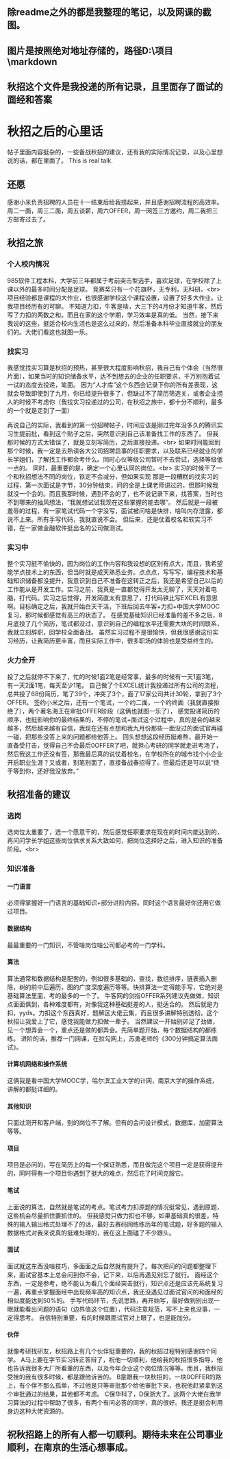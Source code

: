 ## 除readme之外的都是我整理的笔记，以及网课的截图。
## 图片是按照绝对地址存储的，路径D:\项目\markdown
## 秋招这个文件是我投递的所有记录，且里面存了面试的面经和答案


# 秋招之后的心里话

帖子里面内容挺杂的，一些备战秋招的建议，还有我的实际情况记录，以及心里想说的话，都在里面了。
This is real talk.


## 还愿
感谢小米负责招聘的人员在十一结束后给我捞起来，并且感谢招聘流程的高效率。
周二一面，周三二面，周五谈薪，周六OFFER，周一网签三方邀约，周二我把三方邮寄过去了。


## 秋招之旅

### 个人校内情况
985软件工程本科，大学前三年都属于考前突击型选手，喜欢足球，在学校除了上课以外的最多时间分配是足球。
竞赛奖只有一个花旗杯，无专利，无科研。\<br>
项目经验都是课程的大作业，也很感谢学校这个课程设置，设置了好多大作业。让我项目经历有的可聊。
不知道力扣，牛客是啥，大三下的4月份才知道牛客，然后写了力扣的两数之和。而且在家的这个学期，学习效率是真的低。
当然，接下来我说的这些，挺适合校内生活也是这么过来的，然后准备本科毕业直接就业的朋友们的。大佬们看这也就图一乐。


### 找实习
我感觉找实习算是秋招的预热，甚至很大程度影响秋招，我自己有个体会（当然很片面），如果当时的知识储备水平，达不到想去的企业的任职要求，千万别抱着试一试的态度去投递，笔面。
因为“人才库”这个东西会记录下你的所有差表现，这就会导致即使到了九月，你已经提升很多了，但缺过不了简历筛选关，或者企业捞人的时候不考虑你（我找实习投递过的公司，在秋招之旅中，都十分不顺利，最多的一个就是走到了一面）

再说自己的实际，我看到的第一份招聘帖子，时间应该是刚过完年没多久的腾讯实习生提前批，看到这个贴子之后，突然意识到自己该准备找工作的东西了。
但我那时候的方式太错误了，就是立刻写简历，之后直接投递。\<br>
如果时间能回到那个时候，我一定是去熟读各大公司招聘启事的任职要求，以及联系已经就业的学长学姐们，了解找工作都会考什么。同时心仪等级公司暂时不去尝试，选择等级低一点的。
同时，最重要的是，确定一个心里认同的岗位。\<br>
实习的时候干了一个和秋招想法不同的岗位，铁定不会减分，但如果实现
那是一段糟糕的找实习的过程，第一次面试是字节，30分钟结束，问的全是上课老师讲过的，但那时候我就没一个会的。而且我那时候，遇到不会的了，也不说记录下来，找答案，当时也不到哪来的抽风想法，“我就想试试我现在这些掌握的能去哪”。
然后就是一段被羞辱的过程，有一家笔试代码一个字没写，面试被问啥是快排，啥叫内存泄露，都说不上来。所有手写代码，我就直说不会。
但后来，还是仗着校名和软实习不错，在一家做金融软件挺出名的公司做测试。


### 实习中
整个实习挺不愉快的，因为岗位的工作内容和我设想的区别有点大，而且，我希望能学点技术上的东西，但当时就是成天熟悉业务。点点点，写写写，编程技术和基础知识储备都没提升，我意识到自己不准备在这转正之后，我还是希望自己以后的工作能从是开发工作。实习之前，我真是一直都觉得开发太无聊了，天天对着电脑，打代码。实习之后觉得，开发简直太有意思了，打代码铁比写EXCEL有意思啊。目标确定之后，我就开始白天干活，下班后回去牛客+力扣+中国大学MOOC复习，那时候都感觉有高三的状态了。
在感觉基础知识已经准备的差不多之后，8月底投了几个简历，笔试都没过，意识到自己的编程水平还需要大块的时间联系，我就立刻辞职，回学校全面备战。
虽然实习过程不是很愉快，但我很感谢这份实习经历，让我简历更丰富，而且实际工作中，很多职场的体验也是受益终生的。


### 火力全开
投了之后就停不下来了，忙的时候1面2笔是经常事，最多的时候有一天1面3笔，有一天2面1笔，每天至少1笔。
自己做了个EXCEL统计我投递过所有公司的流程，总共投了68份简历，笔了39个，冲突了3个，面了17家公司共计30轮，拿到了3个OFFER。
签约小米之后，还有一个笔试，一个约二面，一个约终面（我就直接拒绝了），两个著名海王在审批OFFER阶段（这俩也就图一乐了），
感觉投递简历的顺序，也挺影响你的最终结果的，不停的笔试+面试这个过程中，真的是会的越来越多，然后越来越有自信，我现在还有点想和我九月份那些一面没过的面试官再碰一碰，把那些没答上来的问题都给他答上。
回头想想这段经历挺难熬，最开始一直备受打击，觉得自己不会最后0OFFER了吧，就担心考研的同学就走进考场了，然后我这工作还没有签，那我最后真的说仗着校名，在学校所在的城市找个小企业开启职业生涯？又或者，别笔别面了，直接备战春招得了。但最后还是可以说“终于等到你，还好我没放弃。”


## 秋招准备的建议

### 选岗
选岗位太重要了，选一个愿意干的，然后感觉任职要求在现在的时间内能达到的，再问问学长学姐这些岗位供求关系大致如何，把岗位选择好之后，进入知识的准备阶段。\<br>

### 知识准备

#### 一门语言
必须得掌握好一门语言的基础知识+部分进阶内容。同时这个语言最好你还用它做过项目。


#### 数据结构
最最重要的一门知识，不管啥岗位啥公司都必考的一门学科。


#### 算法
算法通常和数据结构是配套的，例如很多基础的，查找，数组排序，链表插入删除，树的前中后遍历，图的广度深度遍历等等。快排算法一定得能手写，它绝对是基础算法里面，考的最多的一个了。
牛客网的剑指OFFER系列建议先做做，知识点面面俱到，各种难度都有，对像我这种基础挺差的人，挺适合的。
然后就是力扣，yyds。力扣这个东西真好，题解区大佬云集，而且很多讲解特别透彻，这个秋招让我爱上了它，感觉我能做力扣做一辈子。
当然建议一开始别卯足了劲做，见一个想弄会一个，重点还是做的都弄会。先简单题开始，每个数据结构的都练练。
进阶的话，推荐一门网课，在拉勾网上，苏勇老师的《300分钟搞定算法面试》。


#### 计算机网络和操作系统
这俩我是看中国大学MOOC学，哈尔滨工业大学的计网，南京大学的操作系统，讲解的都挺详细的。

#### 其他知识
只面过测开和客户端，别的岗位不了解。但有的会问设计模式，数据库，加密算法等等。

#### 项目
项目是必问的，写在简历上的每一个保证熟悉，而且做完这个项目一定是获得提升的，同时得有一个项目你遇到了挺大的难点，然后花了时间克服它。

#### 笔试
上面说的算法，自然就是笔试的考点。笔试考力扣原题的情况挺常见，遇到原题，这些机会尽量抓住要抓住的。
但我感觉只做力扣也不够，如果基础真的很差，特殊的输入输出格式处理不了的话，最好去赛码网练练历年的笔试题，好多题的输入数据格式对我来说真的挺难处理的，我在这上面磕了不少跟头。


#### 面试
面试就这东西没啥技巧，多面面之后自然就有提升了。每次把问的问题都整理下来，面试官基本上总会问到你不会，记下来，以后再遇见别忘了就行。
面经这个东西，一定是参考，绝不能认为看几个面经突击就行，知识点还是应该先系统复习一遍，再重点掌握面经中出现频率高的知识点，我还没遇见过面试官问的和面经的相似度能达到50%的。
手写代码环节，先说思路，再开始写，最好做到别出现一眼就能看出问题的语句（边界值这个位置），代码注意规范，写不上来也没事，一定得思考。
自信特别重要，有的时候跟面试官对上眼了，也是能加分。

#### 伙伴
就像考研找研友，秋招路上有几个伙伴挺重要的，我的秋招过程特别感谢四个同学。
A马上要在字节实习转正答辩了，祝他一切顺利，他给我的秋招很多指导，他也告诉我很多大厂所看重的东西，以及今年企业这个岗位情况等等。而且，我秋招受挫的我有很多时候，都是跟他诉苦的。
B是跟我一块秋招的，一块0OFFER的路上，有个伴不那么孤单，不过他是只等审批那个给他审批下来，也祝他赶紧拿到这个审批通过的结果，其他都不考虑。
C保华科了，D保浙大了。这两个大佬在我学习算法的过程中帮助了很多，有两个有问必答的同学，真的很好。我还是挺会利用身边这种大佬资源的。

## 祝秋招路上的所有人都一切顺利。期待未来在公司事业顺利，在南京的生活心想事成。

